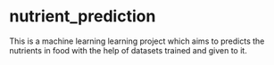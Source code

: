 # nutrient_prediction
This is a machine learning learning project which aims to predicts the nutrients in food with the help of datasets trained and given to it.

